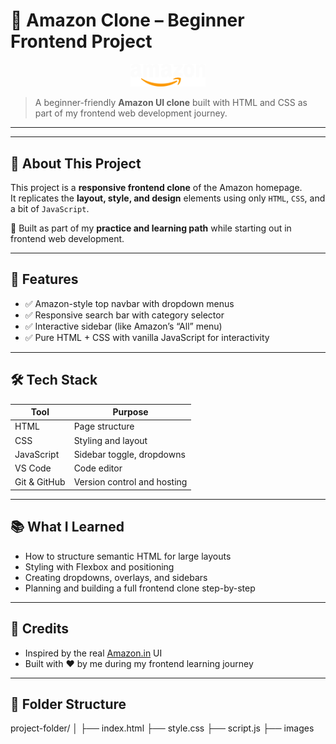 # 🛒 Amazon Clone – Beginner Frontend Project

<p align="center">
  <img src="images/logo.png" alt="Amazon Logo" width="120" />
</p>

> A beginner-friendly **Amazon UI clone** built with HTML and CSS as part of my frontend web development journey.

---



---

## 🧠 About This Project

This project is a **responsive frontend clone** of the Amazon homepage.  
It replicates the **layout, style, and design** elements using only `HTML`, `CSS`, and a bit of `JavaScript`.

🧪 Built as part of my **practice and learning path** while starting out in frontend web development.

---

## 🚀 Features

- ✅ Amazon-style top navbar with dropdown menus  
- ✅ Responsive search bar with category selector  
- ✅ Interactive sidebar (like Amazon’s “All” menu)  
- ✅ Pure HTML + CSS with vanilla JavaScript for interactivity

---

## 🛠️ Tech Stack

| Tool | Purpose |
|------|---------|
| HTML | Page structure |
| CSS  | Styling and layout |
| JavaScript | Sidebar toggle, dropdowns |
| VS Code | Code editor |
| Git & GitHub | Version control and hosting |

---

## 📚 What I Learned

- How to structure semantic HTML for large layouts  
- Styling with Flexbox and positioning  
- Creating dropdowns, overlays, and sidebars   
- Planning and building a full frontend clone step-by-step

---

## 🙌 Credits

- Inspired by the real [Amazon.in](https://www.amazon.in/) UI  
- Built with ❤️ by me during my frontend learning journey  


---

## 📁 Folder Structure

project-folder/
│
├── index.html
├── style.css
├── script.js
├── images

